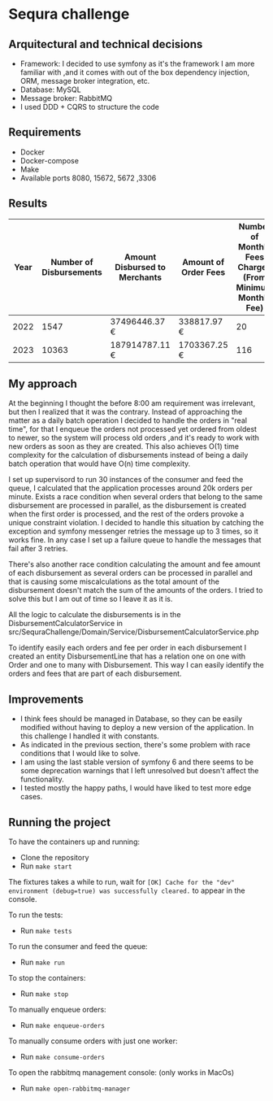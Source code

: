 # Sequra challenge

## Arquitectural and technical decisions

- Framework: I decided to use symfony as it's the framework I am more familiar with ,and it comes with out of the box dependency injection, ORM, message broker integration, etc.
- Database: MySQL
- Message broker: RabbitMQ
- I used DDD + CQRS to structure the code

## Requirements

- Docker
- Docker-compose
- Make
- Available ports 8080, 15672, 5672 ,3306

## Results

| Year | Number of Disbursements | Amount Disbursed to Merchants | Amount of Order Fees | Number of Monthly Fees Charged (From Minimum Monthly Fee) | Amount of Monthly Fee Charged (From Minimum Monthly Fee) |
|------|-------------------------|-------------------------------|----------------------|-----------------------------------------------------------|----------------------------------------------------------|
| 2022 | 1547                    | 37496446.37 €                 | 338817.97 €          | 20                                                        | 381.03 €                                                 |
| 2023 | 10363                   | 187914787.11 €                | 1703367.25 €         | 116                                                       | 1939.97 €                                                 |


## My approach

At the beginning I thought the before 8:00 am requirement was irrelevant, but then I realized that it was the contrary.
Instead of approaching the matter as a daily batch operation
I decided to handle the orders in "real time", for that I enqueue the orders not processed yet ordered from oldest to newer, so the system will process old orders
,and it's ready to work with new orders as soon as they are created. This also achieves O(1) time complexity for the calculation of disbursements instead of being a daily
batch operation that would have O(n) time complexity. 

I set up supervisord to run 30 instances of the consumer and feed the queue, I calculated that the application processes around 20k orders per minute. Exists a race condition
when several orders that belong to the same disbursement are processed in parallel, as the disbursement is created when the first order is processed, and the rest of the orders
provoke a unique constraint violation. I decided to handle this situation by catching the exception and symfony messenger retries the message up to 3 times, so it works fine.
In any case I set up a failure queue to handle the messages that fail after 3 retries.

There's also another race condition calculating the amount and fee amount of each disbursement as several orders can be processed in parallel and that is causing some miscalculations as the total
amount of the disbursement doesn't match the sum of the amounts of the orders. I tried to solve this but I am out of time so I leave it as it is.

All the logic to calculate the disbursements is in the DisbursementCalculatorService in src/SequraChallenge/Domain/Service/DisbursementCalculatorService.php

To identify easily each orders and fee per order in each disbursement I created an entity DisbursementLine that has a relation one on 
one with Order and one to many with Disbursement. This way I can easily identify the orders and fees that are part of each disbursement.

## Improvements

- I think fees should be managed in Database, so they can be easily modified without having to deploy a new version of the application. In this challenge I handled it with constants.
- As indicated in the previous section, there's some problem with race conditions that I would like to solve.
- I am using the last stable version of symfony 6 and there seems to be some deprecation warnings that I left unresolved but doesn't affect the functionality.
- I tested mostly the happy paths, I would have liked to test more edge cases.

## Running the project

To have the containers up and running:

- Clone the repository
- Run `make start`

The fixtures takes a while to run, wait for `[OK] Cache for the "dev" environment (debug=true) was successfully cleared.` to appear in the console.

To run the tests:

- Run `make tests`

To run the consumer and feed the queue:

- Run `make run`

To stop the containers:

- Run `make stop`

To manually enqueue orders:

- Run `make enqueue-orders`

To manually consume orders with just one worker:

- Run `make consume-orders`

To open the rabbitmq management console: (only works in MacOs)

- Run `make open-rabbitmq-manager`